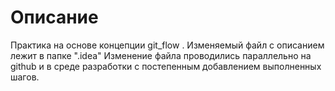Описание
===================
Практика на основе концепции git_flow . Изменяемый файл с описанием лежит в папке ".idea"
Изменение файла проводились параллельно на github и в среде разработки c постепенным добавлением выполненных шагов.

